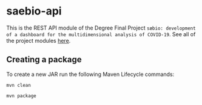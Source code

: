 # saebio-api
This is the REST API module of the Degree Final Project `sæbio: development of a dashboard for the multidimensional analysis of COVID-19`. See all of the project modules [here](https://github.com/gabrilopez/saebio-c19).

## Creating a package
To create a new JAR run the following Maven Lifecycle commands:
```
mvn clean
```
```
mvn package
```
